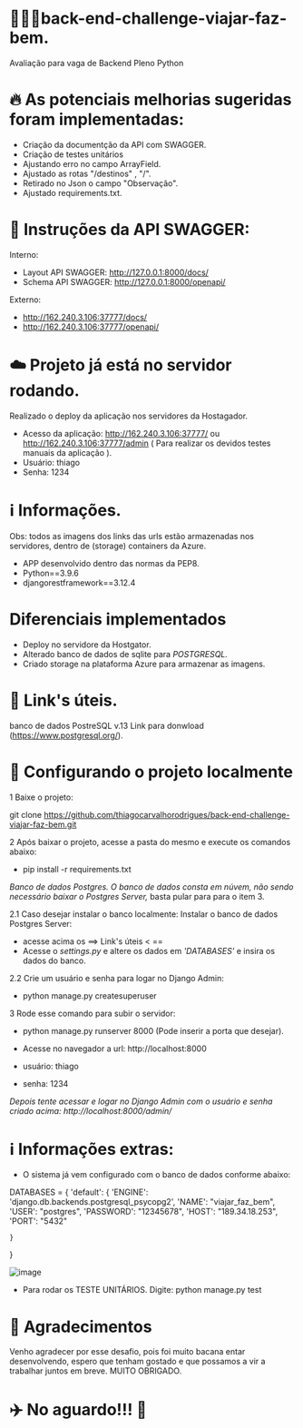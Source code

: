 #  🧑🏻‍🚀back-end-challenge-viajar-faz-bem.
Avaliação para vaga de Backend Pleno Python

# 🔥 As potenciais melhorias sugeridas foram implementadas:
* Criação da documentção  da API com  SWAGGER.
* Criação de testes unitários 
* Ajustando erro no campo ArrayField.
* Ajustado as rotas "/destinos" , "/".
* Retirado no Json o campo "Observação".
* Ajustado requirements.txt.

# 📄 Instruções da API SWAGGER:
Interno:
* Layout API SWAGGER: http://127.0.0.1:8000/docs/
* Schema API SWAGGER: http://127.0.0.1:8000/openapi/

Externo:
* http://162.240.3.106:37777/docs/
* http://162.240.3.106:37777/openapi/


# ☁️ Projeto já está no servidor rodando.
Realizado o deploy da aplicação nos servidores da Hostagador.
* Acesso da aplicação: http://162.240.3.106:37777/ ou http://162.240.3.106:37777/admin  ( Para realizar os devidos testes manuais da aplicação ).
* Usuário: thiago 
* Senha: 1234

# ℹ️  Informações.

Obs: todos as imagens dos links das urls estão armazenadas nos servidores, dentro de (storage) containers da Azure.
* APP desenvolvido dentro das normas da PEP8.
* Python==3.9.6
* djangorestframework==3.12.4

 
# Diferenciais implementados
* Deploy no servidore da Hostgator.
* Alterado banco de dados de sqlite para <i>POSTGRESQL.</i>
* Criado storage na plataforma Azure para armazenar as imagens.


# 🔗 Link's úteis.
banco de dados PostreSQL v.13 Link para donwload (https://www.postgresql.org/).

# 🚧 Configurando o projeto localmente

1 Baixe o projeto:

git clone https://github.com/thiagocarvalhorodrigues/back-end-challenge-viajar-faz-bem.git


2 Após baixar o projeto, acesse a pasta do mesmo e execute os comandos abaixo:
* pip install -r requirements.txt

<i>Banco de dados Postgres.
O banco de dados consta em núvem, não sendo necessário baixar o Postgres Server,</i>
basta pular para para o  item 3.

2.1 Caso desejar instalar o banco localmente: 
Instalar o banco de dados Postgres Server:
* acesse acima os ==> Link's úteis < == 
* Acesse o <i>settings.py</i>  e altere os dados  em <i>'DATABASES'</i> e insira os dados do banco.

2.2 Crie um usuário e senha para logar no Django Admin: 
* python manage.py createsuperuser

3 Rode esse comando para subir o servidor:
* python manage.py runserver 8000 (Pode inserir a porta que desejar).

* Acesse no navegador a url: http://localhost:8000

* usuário: thiago 
* senha: 1234

<i>Depois tente acessar e logar no Django Admin com o usuário e senha criado acima: http://localhost:8000/admin/ </i>

# ℹ️  Informações extras:

* O sistema já vem configurado com o banco de dados conforme abaixo: 

DATABASES = {
    'default': {
        'ENGINE': 'django.db.backends.postgresql_psycopg2',
        'NAME': "viajar_faz_bem",
        'USER': "postgres",
        'PASSWORD': "12345678",
        'HOST': "189.34.18.253",
        'PORT': "5432"

    }
 }
 
 ![image](https://user-images.githubusercontent.com/23345809/128272367-4f0c33b5-27e7-4595-ab11-6601d31bb834.png)

* Para rodar os TESTE UNITÁRIOS. 
 Digite: python manage.py test

# 🎉 Agradecimentos
 
 Venho agradecer por esse desafio, pois foi muito bacana entar desenvolvendo, espero que tenham gostado 
 e que possamos a vir a trabalhar juntos em breve.
 MUITO OBRIGADO.


# ✈️ No aguardo!!! 🚀




